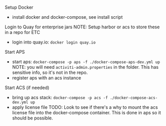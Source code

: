 Setup Docker
* install docker and docker-compose, see install script

Login to Quay for enterprise jars
NOTE: Setup harbor or acs to store these in a repo for ETC
* login into quay.io: `docker login quay.io`

Start APS
* start aps: `docker-compose -p aps -f ./docker-compose-aps-dev.yml up`
NOTE: you will need `activiti-admin.properties` in the folder. This has sensitive info, so it's not in the repo.
* register aps with an acs instance

Start ACS (if needed)
* bring up acs stack: `docker-compose -p acs -f ./docker-compose-acs-dev.yml up`
* apply license file
TODO: Look to see if there's a why to mount the acs license file into the docker-compose container. This is done in aps so it should be possible.